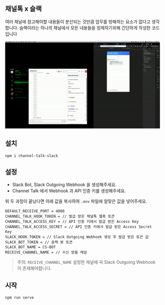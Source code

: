 ## 채널톡 x 슬랙

여러 채널에 참고해야할 내용들이 분산되는 것만큼 업무를 방해하는 요소가 없다고 생각합니다.
슬랙이라는 하나의 채널에서 모든 내용들을 정제하기위해 간단하게 작성한 코드 입니다

![Example](https://github.com/webhacking/channel-talk-slack/blob/master/example.gif?raw=true)

## 설치

```
npm i channel-talk-slack
```

## 설정

- Slack Bot, Slack Outgoing Webhook 을 생성해주세요.
- Channel Talk 에서  Webhook 과 API 인증 키를 생성해주세요.

위 두 과정이 끝났다면 아래 값을 복사하여 `.env` 파일에 알맞은 값을 넣어주세요.

```
DEFAULT_RECEIVE_PORT = 4000
CHANNEL_TALK_HOOK_TOKEN = // 발급 받은 채널톡 웹훅 토큰
CHANNEL_TALK_ACCESS_KEY = // API 인증 키에서 발급 받은 Access Key 
CHANNEL_TALK_ACCESS_SECRET = // API 인증 키에서 발급 받은 Access Secret Key
SLACK_HOOK_TOKEN = // Slack Outgoing Webhook 생성 후 발급 받은 토큰 값
SLACK_BOT_TOKEN = // 슬랙 봇 토큰
SLACK_BOT_NAME = CS-BOT
RECEIVE_CHANNEL_NAME = // 수신 받을 채널
```

> 주의: `RECEIVE_CHANNEL_NAME` 설정한 채널에 꼭 Slack Outgoing Webhook 이 존재해야합니다.


## 시작

```
npm run serve
```


